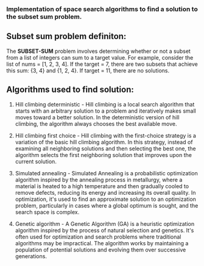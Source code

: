 ### Implementation of space search algorithms to find a solution to the subset sum problem. 

## Subset sum problem definiton:
The **SUBSET-SUM** problem involves determining whether or not a subset from a list of integers can sum to a target value. For example, consider the list of nums = [1, 2, 3, 4]. If the target = 7, there are two subsets that achieve this sum: {3, 4} and {1, 2, 4}. If target = 11, there are no solutions.

## Algorithms used to find solution:

1. Hill climbing deterministic - Hill climbing is a local search algorithm that starts with an arbitrary solution to a problem and iteratively makes small moves toward a better solution. In the deterministic version of hill climbing, the algorithm always chooses the best available move.
   
2. Hill climbing first choice - Hill climbing with the first-choice strategy is a variation of the basic hill climbing algorithm. In this strategy, instead of examining all neighboring solutions and then selecting the best one, the algorithm selects the first neighboring solution that improves upon the current solution.
   
3. Simulated annealing - Simulated Annealing is a probabilistic optimization algorithm inspired by the annealing process in metallurgy, where a material is heated to a high temperature and then gradually cooled to remove defects, reducing its energy and increasing its overall quality. In optimization, it's used to find an approximate solution to an optimization problem, particularly in cases where a global optimum is sought, and the search space is complex.
   
4. Genetic algorithm - A Genetic Algorithm (GA) is a heuristic optimization algorithm inspired by the process of natural selection and genetics. It's often used for optimization and search problems where traditional algorithms may be impractical. The algorithm works by maintaining a population of potential solutions and evolving them over successive generations.
               
                                                            
